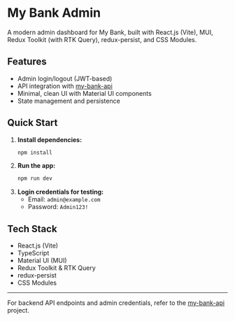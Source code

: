 # My Bank Admin

A modern admin dashboard for My Bank, built with React.js (Vite), MUI, Redux Toolkit (with RTK Query), redux-persist, and CSS Modules.

## Features
- Admin login/logout (JWT-based)
- API integration with [my-bank-api](../my-bank-api)
- Minimal, clean UI with Material UI components
- State management and persistence

## Quick Start

1. **Install dependencies:**
   ```bash
   npm install
   ```
2. **Run the app:**
   ```bash
   npm run dev
   ```
3. **Login credentials for testing:**
   - Email: `admin@example.com`
   - Password: `Admin123!`

## Tech Stack
- React.js (Vite)
- TypeScript
- Material UI (MUI)
- Redux Toolkit & RTK Query
- redux-persist
- CSS Modules

---

For backend API endpoints and admin credentials, refer to the [my-bank-api](../my-bank-api) project.
